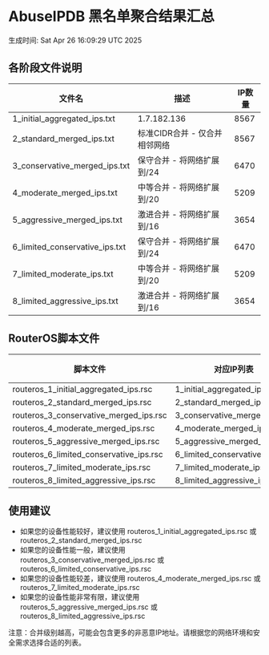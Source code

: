 # AbuseIPDB 黑名单聚合结果汇总
生成时间: Sat Apr 26 16:09:29 UTC 2025

## 各阶段文件说明

| 文件名 | 描述 | IP数量 |
|--------|------|--------|
| 1_initial_aggregated_ips.txt | 1.7.182.136 | 8567 |
| 2_standard_merged_ips.txt | 标准CIDR合并 - 仅合并相邻网络 | 8567 |
| 3_conservative_merged_ips.txt | 保守合并 - 将网络扩展到/24 | 6470 |
| 4_moderate_merged_ips.txt | 中等合并 - 将网络扩展到/20 | 5209 |
| 5_aggressive_merged_ips.txt | 激进合并 - 将网络扩展到/16 | 3654 |
| 6_limited_conservative_ips.txt | 保守合并 - 将网络扩展到/24 | 6470 |
| 7_limited_moderate_ips.txt | 中等合并 - 将网络扩展到/20 | 5209 |
| 8_limited_aggressive_ips.txt | 激进合并 - 将网络扩展到/16 | 3654 |

## RouterOS脚本文件

| 脚本文件 | 对应IP列表 | IP数量 |
|----------|------------|--------|
| routeros_1_initial_aggregated_ips.rsc | 1_initial_aggregated_ips.txt | 8567 |
| routeros_2_standard_merged_ips.rsc | 2_standard_merged_ips.txt | 8567 |
| routeros_3_conservative_merged_ips.rsc | 3_conservative_merged_ips.txt | 6470 |
| routeros_4_moderate_merged_ips.rsc | 4_moderate_merged_ips.txt | 5209 |
| routeros_5_aggressive_merged_ips.rsc | 5_aggressive_merged_ips.txt | 3654 |
| routeros_6_limited_conservative_ips.rsc | 6_limited_conservative_ips.txt | 6470 |
| routeros_7_limited_moderate_ips.rsc | 7_limited_moderate_ips.txt | 5209 |
| routeros_8_limited_aggressive_ips.rsc | 8_limited_aggressive_ips.txt | 3654 |

## 使用建议

- 如果您的设备性能较好，建议使用 routeros_1_initial_aggregated_ips.rsc 或 routeros_2_standard_merged_ips.rsc
- 如果您的设备性能一般，建议使用 routeros_3_conservative_merged_ips.rsc 或 routeros_6_limited_conservative_ips.rsc
- 如果您的设备性能较差，建议使用 routeros_4_moderate_merged_ips.rsc 或 routeros_7_limited_moderate_ips.rsc
- 如果您的设备性能非常有限，建议使用 routeros_5_aggressive_merged_ips.rsc 或 routeros_8_limited_aggressive_ips.rsc

注意：合并级别越高，可能会包含更多的非恶意IP地址。请根据您的网络环境和安全需求选择合适的列表。
